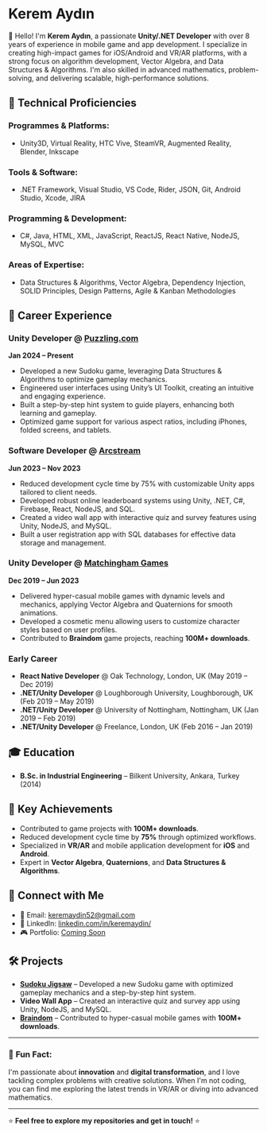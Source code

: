 # Kerem Aydın

👋 Hello! I'm **Kerem Aydın**, a passionate **Unity/.NET Developer** with over 8 years of experience in mobile game and app development. I specialize in creating high-impact games for iOS/Android and VR/AR platforms, with a strong focus on algorithm development, Vector Algebra, and Data Structures & Algorithms. I'm also skilled in advanced mathematics, problem-solving, and delivering scalable, high-performance solutions.

## 🚀 Technical Proficiencies

### **Programmes & Platforms:**
- Unity3D, Virtual Reality, HTC Vive, SteamVR, Augmented Reality, Blender, Inkscape

### **Tools & Software:**
- .NET Framework, Visual Studio, VS Code, Rider, JSON, Git, Android Studio, Xcode, JIRA

### **Programming & Development:**
- C#, Java, HTML, XML, JavaScript, ReactJS, React Native, NodeJS, MySQL, MVC

### **Areas of Expertise:**
- Data Structures & Algorithms, Vector Algebra, Dependency Injection, SOLID Principles, Design Patterns, Agile & Kanban Methodologies

## 💼 Career Experience

### **Unity Developer** @ [Puzzling.com](https://puzzling.com)  
**Jan 2024 – Present**  
- Developed a new Sudoku game, leveraging Data Structures & Algorithms to optimize gameplay mechanics.
- Engineered user interfaces using Unity’s UI Toolkit, creating an intuitive and engaging experience.
- Built a step-by-step hint system to guide players, enhancing both learning and gameplay.
- Optimized game support for various aspect ratios, including iPhones, folded screens, and tablets.

### **Software Developer** @ [Arcstream](https://arcstream.com)  
**Jun 2023 – Nov 2023**  
- Reduced development cycle time by 75% with customizable Unity apps tailored to client needs.
- Developed robust online leaderboard systems using Unity, .NET, C#, Firebase, React, NodeJS, and SQL.
- Created a video wall app with interactive quiz and survey features using Unity, NodeJS, and MySQL.
- Built a user registration app with SQL databases for effective data storage and management.

### **Unity Developer** @ [Matchingham Games](https://matchinghamgames.com)  
**Dec 2019 – Jun 2023**  
- Delivered hyper-casual mobile games with dynamic levels and mechanics, applying Vector Algebra and Quaternions for smooth animations.
- Developed a cosmetic menu allowing users to customize character styles based on user profiles.
- Contributed to **Braindom** game projects, reaching **100M+ downloads**.

### **Early Career**
- **React Native Developer** @ Oak Technology, London, UK (May 2019 – Dec 2019)
- **.NET/Unity Developer** @ Loughborough University, Loughborough, UK (Feb 2019 – May 2019)
- **.NET/Unity Developer** @ University of Nottingham, Nottingham, UK (Jan 2019 – Feb 2019)
- **.NET/Unity Developer** @ Freelance, London, UK (Feb 2016 – Jan 2019)

## 🎓 Education
- **B.Sc. in Industrial Engineering** – Bilkent University, Ankara, Turkey (2014)

## 🌟 Key Achievements
- Contributed to game projects with **100M+ downloads**.
- Reduced development cycle time by **75%** through optimized workflows.
- Specialized in **VR/AR** and mobile application development for **iOS** and **Android**.
- Expert in **Vector Algebra**, **Quaternions**, and **Data Structures & Algorithms**.

## 🔗 Connect with Me
- 📧 Email: [keremaydin52@gmail.com](mailto:keremaydin52@gmail.com)
- 💼 LinkedIn: [linkedin.com/in/keremaydin/](https://www.linkedin.com/in/keremaydin/)
- 🎮 Portfolio: [Coming Soon](#)

## 🛠️ Projects
- **[Sudoku Jigsaw](https://www.puzzling.com/games/sudoku-jigsaw/)** – Developed a new Sudoku game with optimized gameplay mechanics and a step-by-step hint system.
- **Video Wall App** – Created an interactive quiz and survey app using Unity, NodeJS, and MySQL.
- **[Braindom](https://matchingham.gs/games)** – Contributed to hyper-casual mobile games with **100M+ downloads**.

---

### 📌 **Fun Fact:**  
I'm passionate about **innovation** and **digital transformation**, and I love tackling complex problems with creative solutions. When I'm not coding, you can find me exploring the latest trends in VR/AR or diving into advanced mathematics.

---

⭐ **Feel free to explore my repositories and get in touch!** ⭐
